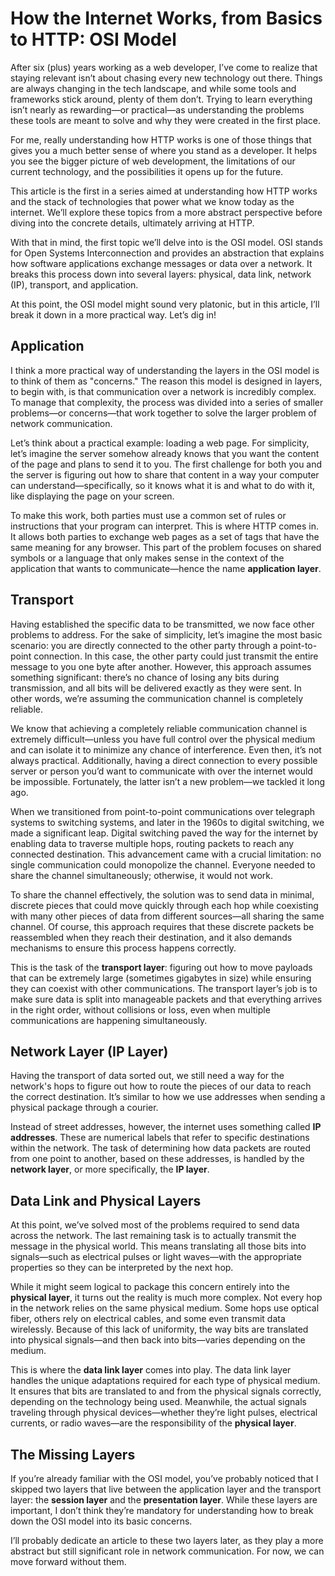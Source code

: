 # How the Internet Works, from Basics to HTTP: OSI Model

After six (plus) years working as a web developer, I’ve come to realize that staying relevant isn’t about chasing every new technology out there. Things are always changing in the tech landscape, and while some tools and frameworks stick around, plenty of them don’t. Trying to learn everything isn’t nearly as rewarding—or practical—as understanding the problems these tools are meant to solve and why they were created in the first place.

For me, really understanding how HTTP works is one of those things that gives you a much better sense of where you stand as a developer. It helps you see the bigger picture of web development, the limitations of our current technology, and the possibilities it opens up for the future.

This article is the first in a series aimed at understanding how HTTP works and the stack of technologies that power what we know today as the internet. We’ll explore these topics from a more abstract perspective before diving into the concrete details, ultimately arriving at HTTP.

With that in mind, the first topic we’ll delve into is the OSI model. OSI stands for Open Systems Interconnection and provides an abstraction that explains how software applications exchange messages or data over a network. It breaks this process down into several layers: physical, data link, network (IP), transport, and application.

At this point, the OSI model might sound very platonic, but in this article, I’ll break it down in a more practical way. Let’s dig in!

## Application

I think a more practical way of understanding the layers in the OSI model is to think of them as "concerns." The reason this model is designed in layers, to begin with, is that communication over a network is incredibly complex. To manage that complexity, the process was divided into a series of smaller problems—or concerns—that work together to solve the larger problem of network communication.

Let’s think about a practical example: loading a web page. For simplicity, let’s imagine the server somehow already knows that you want the content of the page and plans to send it to you. The first challenge for both you and the server is figuring out how to share that content in a way your computer can understand—specifically, so it knows what it is and what to do with it, like displaying the page on your screen.

To make this work, both parties must use a common set of rules or instructions that your program can interpret. This is where HTTP comes in. It allows both parties to exchange web pages as a set of tags that have the same meaning for any browser. This part of the problem focuses on shared symbols or a language that only makes sense in the context of the application that wants to communicate—hence the name **application layer**.


## Transport

Having established the specific data to be transmitted, we now face other problems to address. For the sake of simplicity, let’s imagine the most basic scenario: you are directly connected to the other party through a point-to-point connection. In this case, the other party could just transmit the entire message to you one byte after another. However, this approach assumes something significant: there’s no chance of losing any bits during transmission, and all bits will be delivered exactly as they were sent. In other words, we’re assuming the communication channel is completely reliable.

We know that achieving a completely reliable communication channel is extremely difficult—unless you have full control over the physical medium and can isolate it to minimize any chance of interference. Even then, it’s not always practical. Additionally, having a direct connection to every possible server or person you’d want to communicate with over the internet would be impossible. Fortunately, the latter isn’t a new problem—we tackled it long ago.

When we transitioned from point-to-point communications over telegraph systems to switching systems, and later in the 1960s to digital switching, we made a significant leap. Digital switching paved the way for the internet by enabling data to traverse multiple hops, routing packets to reach any connected destination. This advancement came with a crucial limitation: no single communication could monopolize the channel. Everyone needed to share the channel simultaneously; otherwise, it would not work.

To share the channel effectively, the solution was to send data in minimal, discrete pieces that could move quickly through each hop while coexisting with many other pieces of data from different sources—all sharing the same channel. Of course, this approach requires that these discrete packets be reassembled when they reach their destination, and it also demands mechanisms to ensure this process happens correctly.

This is the task of the **transport layer**: figuring out how to move payloads that can be extremely large (sometimes gigabytes in size) while ensuring they can coexist with other communications. The transport layer’s job is to make sure data is split into manageable packets and that everything arrives in the right order, without collisions or loss, even when multiple communications are happening simultaneously.

## Network Layer (IP Layer)

Having the transport of data sorted out, we still need a way for the network's hops to figure out how to route the pieces of our data to reach the correct destination. It’s similar to how we use addresses when sending a physical package through a courier.

Instead of street addresses, however, the internet uses something called **IP addresses**. These are numerical labels that refer to specific destinations within the network. The task of determining how data packets are routed from one point to another, based on these addresses, is handled by the **network layer**, or more specifically, the **IP layer**.

## Data Link and Physical Layers

At this point, we’ve solved most of the problems required to send data across the network. The last remaining task is to actually transmit the message in the physical world. This means translating all those bits into signals—such as electrical pulses or light waves—with the appropriate properties so they can be interpreted by the next hop. 

While it might seem logical to package this concern entirely into the **physical layer**, it turns out the reality is much more complex. Not every hop in the network relies on the same physical medium. Some hops use optical fiber, others rely on electrical cables, and some even transmit data wirelessly. Because of this lack of uniformity, the way bits are translated into physical signals—and then back into bits—varies depending on the medium.

This is where the **data link layer** comes into play. The data link layer handles the unique adaptations required for each type of physical medium. It ensures that bits are translated to and from the physical signals correctly, depending on the technology being used. Meanwhile, the actual signals traveling through physical devices—whether they’re light pulses, electrical currents, or radio waves—are the responsibility of the **physical layer**.

## The Missing Layers

If you’re already familiar with the OSI model, you’ve probably noticed that I skipped two layers that live between the application layer and the transport layer: the **session layer** and the **presentation layer**. While these layers are important, I don’t think they’re mandatory for understanding how to break down the OSI model into its basic concerns.

I’ll probably dedicate an article to these two layers later, as they play a more abstract but still significant role in network communication. For now, we can move forward without them.
